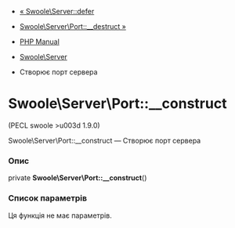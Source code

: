 - [« Swoole\Server::defer](swoole-server.defer.md)
- [Swoole\Server\Port::\_\_destruct
»](swoole-server-port.destruct.md)

- [PHP Manual](index.md)
- [Swoole\Server](class.swoole-server.md)
- Створює порт сервера

# Swoole\Server\Port::\_\_construct

(PECL swoole \>u003d 1.9.0)

Swoole\Server\Port::\_\_construct — Створює порт сервера

### Опис

private **Swoole\Server\Port::\_\_construct**()

### Список параметрів

Ця функція не має параметрів.
